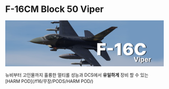 # F-16CM Block 50 Viper
![](https://github.com/dcs-c/dcs-c.github.io/blob/main/docs/%EB%A7%A4%EB%89%B4%EC%96%BC/f16/images/F16_amraam2.png?raw=true)


뉴비부터 고인물까지 휼륭한 멀티롤 성능과 DCS에서 **유일하게** 장비 할 수 있는 [HARM POD](/f16/무장/PODS/HARM POD/)



